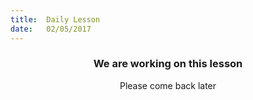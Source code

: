 ```yaml
---
title:  Daily Lesson
date:   02/05/2017
---
```


### <center>We are working on this lesson</center>
<center>Please come back later</center>